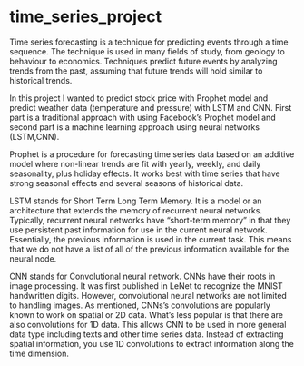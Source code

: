 # time_series_project

Time series forecasting is a technique for predicting events through a time sequence. The technique is used in many fields of study, from geology to behaviour to economics. Techniques predict future events by analyzing trends from the past, assuming that future trends will hold similar to historical trends.

In this project I wanted to predict stock price with Prophet model and predict weather data (temperature and pressure) with LSTM and CNN. First part is a traditional approach with using Facebook’s Prophet model and second part is a machine learning approach using neural networks (LSTM,CNN).

Prophet is a procedure for forecasting time series data based on an additive model where non-linear trends are fit with yearly, weekly, and daily seasonality, plus holiday effects. It works best with time series that have strong seasonal effects and several seasons of historical data.

LSTM stands for Short Term Long Term Memory. It is a model or an architecture that extends the memory of recurrent neural networks. Typically, recurrent neural networks have “short-term memory” in that they use persistent past information for use in the current neural network. Essentially, the previous information is used in the current task. This means that we do not have a list of all of the previous information available for the neural node.

CNN stands for Convolutional neural network. CNNs have their roots in image processing. It was first published in LeNet to recognize the MNIST handwritten digits. However, convolutional neural networks are not limited to handling images. As mentioned, CNNs’s convolutions are popularly known to work on spatial or 2D data. What’s less popular is that there are also convolutions for 1D data. This allows CNN to be used in more general data type including texts and other time series data. Instead of extracting spatial information, you use 1D convolutions to extract information along the time dimension.
